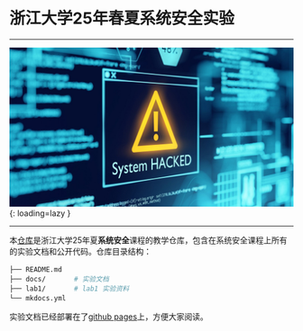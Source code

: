 # 浙江大学25年春夏系统安全实验

---

![](img/system-hacked.jpg){: loading=lazy }

---

本[仓库](https://github.com/syssec25/syssec25.git)是浙江大学25年夏**系统安全**课程的教学仓库，包含在系统安全课程上所有的实验文档和公开代码。仓库目录结构：

```bash
├── README.md
├── docs/       # 实验文档
├── lab1/       # lab1 实验资料
└── mkdocs.yml
```

实验文档已经部署在了[github pages](https://syssec25.github.io/syssec25/)上，方便大家阅读。
